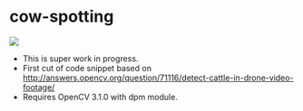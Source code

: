 # cow-spotting

![](https://cloud.githubusercontent.com/assets/353700/20009005/ca1d0682-a2c8-11e6-8c49-6a44c14a856c.png)

* This is super work in progress.
* First cut of code snippet based on http://answers.opencv.org/question/71116/detect-cattle-in-drone-video-footage/
* Requires OpenCV 3.1.0 with dpm module.